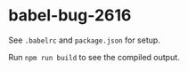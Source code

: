 # babel-bug-2616

See `.babelrc` and `package.json` for setup.



Run `npm run build` to see the compiled output.
